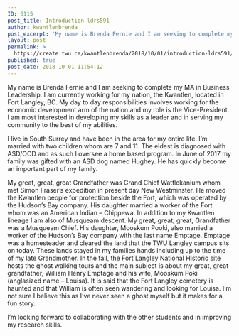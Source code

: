 ```yaml
---
ID: 6115
post_title: Introduction ldrs591
author: kwantlenbrenda
post_excerpt: 'My name is Brenda Fernie and I am seeking to complete my MA in Business Leadership. I am currently working for my nation, the Kwantlen, located in Fort Langley, BC. My day to day responsibilities involves working for the economic development arm of the nation and my role is the Vice-President. I am most interested &hellip; <p><a href="https://create.twu.ca/kwantlenbrenda/2018/10/01/introduction-ldrs591/">Continue reading<span> "Introduction ldrs591"</span></a></p>'
layout: post
permalink: >
  https://create.twu.ca/kwantlenbrenda/2018/10/01/introduction-ldrs591/
published: true
post_date: 2018-10-01 11:54:12
---
```

My name is Brenda Fernie and I am seeking to complete my MA in Business Leadership. I am currently working for my nation, the Kwantlen, located in Fort Langley, BC. My day to day responsibilities involves working for the economic development arm of the nation and my role is the Vice-President. I am most interested in developing my skills as a leader and in serving my community to the best of my abilities.

I live in South Surrey and have been in the area for my entire life. I&#8217;m married with two children whom are 7 and 11. The eldest is diagnosed with ASD/OCD and as such I oversee a home based program. In June of 2017 my family was gifted with an ASD dog named Hughey. He has quickly become an important part of my family.

My great, great, great Grandfather was Grand Chief Wattlekanium whom met Simon Fraser&#8217;s expedition in present day New Westminster. He moved the Kwantlen people for protection beside the Fort, which was operated by the Hudson&#8217;s Bay company. His daughter married a worker of the Fort whom was an American Indian &#8211; Chippewa. In addition to my Kwantlen lineage I am also of Musqueam descent. My great, great, great, Grandfather was a Musqueam Chief. His daughter, Mooskum Pooki, also married a worker of the Hudson&#8217;s Bay company with the last name Emptage. Emptage was a homesteader and cleared the land that the TWU Langley campus sits on today. These lands stayed in my families hands including up to the time of my late Grandmother. In the fall, the Fort Langley National Historic site hosts the ghost walking tours and the main subject is about my great, great grandfather, William Henry Emptage and his wife, Mooskum Poki (anglasized name &#8211; Louisa). It is said that the Fort Langley cemetery is haunted and that William is often seen wandering and looking for Louisa. I&#8217;m not sure I believe this as I&#8217;ve never seen a ghost myself but it makes for a fun story.

I&#8217;m looking forward to collaborating with the other students and in improving my research skills.